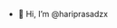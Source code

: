 - 👋 Hi, I’m @hariprasadzx


<!---
hariprasadzx/hariprasadzx is a ✨ special ✨ repository because its `README.md` (this file) appears on your GitHub profile.
You can click the Preview link to take a look at your changes.
--->
